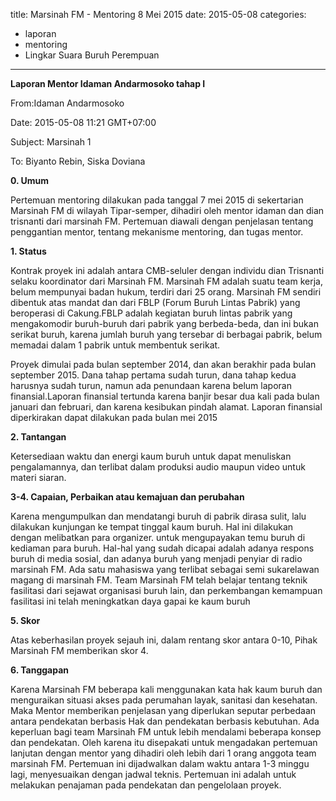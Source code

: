 title: Marsinah FM - Mentoring 8 Mei 2015
date: 2015-05-08 
categories:
- laporan
- mentoring
- Lingkar Suara Buruh Perempuan
---

**Laporan Mentor Idaman Andarmosoko tahap I**

From:Idaman Andarmosoko 

Date: 2015-05-08 11:21 GMT+07:00 

Subject: Marsinah 1 

To: Biyanto Rebin, Siska Doviana

**0. Umum**

Pertemuan mentoring dilakukan pada tanggal 7 mei 2015 di sekertarian Marsinah FM di wilayah Tipar-semper, dihadiri oleh mentor idaman dan dian trisnanti dari marsinah FM. Pertemuan diawali dengan penjelasan tentang penggantian mentor, tentang mekanisme mentoring, dan tugas mentor.

**1. Status**

Kontrak proyek ini adalah antara CMB-seluler dengan individu dian Trisnanti selaku koordinator dari Marsinah FM. Marsinah FM adalah suatu team kerja, belum mempunyai badan hukum, terdiri dari 25 orang. Marsinah FM sendiri dibentuk atas mandat dan dari FBLP (Forum Buruh Lintas Pabrik) yang beroperasi di Cakung.FBLP adalah kegiatan buruh lintas pabrik yang mengakomodir buruh-buruh dari pabrik yang berbeda-beda, dan ini bukan serikat buruh, karena jumlah buruh yang tersebar di berbagai pabrik, belum memadai dalam 1 pabrik untuk membentuk serikat.

Proyek dimulai pada bulan september 2014, dan akan berakhir pada bulan september 2015. Dana tahap pertama sudah turun, dana tahap kedua harusnya sudah turun, namun ada penundaan karena belum laporan finansial.Laporan finansial tertunda karena banjir besar dua kali pada bulan januari dan februari, dan karena kesibukan pindah alamat. Laporan finansial diperkirakan dapat dilakukan pada bulan mei 2015

**2.	Tantangan**

Ketersediaan waktu dan energi kaum buruh untuk dapat menuliskan pengalamannya, dan terlibat dalam produksi audio maupun video untuk materi siaran.

**3-4. Capaian, Perbaikan atau kemajuan dan perubahan**

Karena mengumpulkan dan mendatangi buruh di pabrik dirasa sulit, lalu dilakukan kunjungan ke tempat tinggal kaum buruh. Hal ini dilakukan dengan melibatkan para organizer. untuk mengupayakan temu buruh di kediaman para buruh. Hal-hal yang sudah dicapai adalah adanya respons buruh di media sosial, dan adanya buruh yang menjadi penyiar di radio marsinah FM. Ada satu mahasiswa yang terlibat sebagai semi sukarelawan magang di marsinah FM. Team Marsinah FM telah belajar tentang teknik fasilitasi dari sejawat organisasi buruh lain, dan perkembangan kemampuan fasilitasi ini telah meningkatkan daya gapai ke kaum buruh

**5. Skor**

Atas keberhasilan proyek sejauh ini, dalam rentang skor antara 0-10, Pihak Marsinah FM memberikan skor 4.

**6. Tanggapan**

Karena Marsinah FM beberapa kali menggunakan kata hak kaum buruh dan menguraikan situasi akses pada perumahan layak, sanitasi dan kesehatan. Maka Mentor memberikan penjelasan yang diperlukan seputar perbedaan antara pendekatan berbasis Hak dan pendekatan berbasis kebutuhan. Ada keperluan bagi team Marsinah FM untuk lebih mendalami beberapa konsep dan pendekatan. Oleh karena itu disepakati untuk mengadakan pertemuan lanjutan dengan mentor yang dihadiri oleh lebih dari 1 orang anggota team marsinah FM. Pertemuan ini dijadwalkan dalam waktu antara 1-3 minggu lagi, menyesuaikan dengan jadwal teknis. Pertemuan ini adalah untuk melakukan penajaman pada pendekatan dan pengelolaan proyek.
